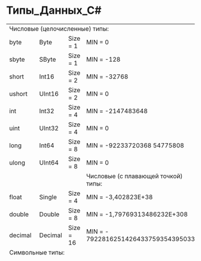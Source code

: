 <!DOCTYPE html>
<h1>Типы_Данных_С#</h1>

<table class="demoTable" style="height: 623px;">
<tbody>
<tr style="height: 17px;">
<td style="width: 672.438px; height: 17px;" colspan="5">Числовые (целочисленные) типы:</td>
</tr>
<tr style="height: 17px;">
<td style="width: 59.0375px; height: 17px;">byte</td>
<td style="width: 56.1375px; height: 17px;">Byte</td>
<td style="height: 17px; width: 29.0375px;">Size = 1</td>
<td style="width: 258.112px; height: 17px;">MIN = 0</td>
<td style="width: 258.112px; height: 17px;">MAX = 2555</td>
</tr>
<tr style="height: 17px;">
<td style="width: 59.0375px; height: 17px;">sbyte</td>
<td style="width: 56.1375px; height: 17px;">SByte</td>
<td style="height: 17px; width: 29.0375px;">Size = 1</td>
<td style="width: 258.112px; height: 17px;">MIN = -128</td>
<td style="width: 258.112px; height: 17px;">MAX = 127</td>
</tr>
<tr style="height: 17px;">
<td style="width: 59.0375px; height: 17px;">short</td>
<td style="width: 56.1375px; height: 17px;">Int16</td>
<td style="height: 17px; width: 29.0375px;">Size = 2</td>
<td style="width: 258.112px; height: 17px;">MIN = -32768</td>
<td style="width: 258.112px; height: 17px;">MAX = 32767</td>
</tr>
<tr style="height: 17px;">
<td style="width: 59.0375px; height: 17px;">ushort</td>
<td style="width: 56.1375px; height: 17px;">UInt16</td>
<td style="height: 17px; width: 29.0375px;">Size = 2</td>
<td style="width: 258.112px; height: 17px;">MIN = 0</td>
<td style="width: 258.112px; height: 17px;">MAX = 65535</td>
</tr>
<tr style="height: 17px;">
<td style="width: 59.0375px; height: 17px;">int</td>
<td style="width: 56.1375px; height: 17px;">Int32</td>
<td style="height: 17px; width: 29.0375px;">Size = 4</td>
<td style="width: 258.112px; height: 17px;">MIN = -2147483648</td>
<td style="width: 258.112px; height: 17px;">MAX = 2147483647</td>
</tr>
<tr style="height: 17px;">
<td style="width: 59.0375px; height: 17px;">uint</td>
<td style="width: 56.1375px; height: 17px;">UInt32</td>
<td style="height: 17px; width: 29.0375px;">Size = 4</td>
<td style="width: 258.112px; height: 17px;">MIN = 0</td>
<td style="width: 258.112px; height: 17px;">MAX = 4294967295</td>
</tr>
<tr style="height: 35px;">
<td style="width: 59.0375px; height: 35px;">long</td>
<td style="width: 56.1375px; height: 35px;">Int64</td>
<td style="height: 35px; width: 29.0375px;">Size = 8</td>
<td style="width: 258.112px; height: 35px;">MIN = -92233720368 54775808</td>
<td style="width: 258.112px; height: 35px;">MAX = 9223372036 854775807</td>
</tr>
<tr style="height: 35px;">
<td style="width: 59.0375px; height: 35px;">ulong</td>
<td style="width: 56.1375px; height: 35px;">UInt64</td>
<td style="height: 35px; width: 29.0375px;">Size = 8</td>
<td style="width: 258.112px; height: 35px;">MIN = 0</td>
<td style="width: 258.112px; height: 35px;">MAX = 1844674407 3709551615</td>
</tr>
<tr style="height: 35px;">
<td style="width: 59.0375px; height: 35px;"></td>
<td style="width: 56.1375px; height: 35px;"></td>
<td style="width: 29.0375px; height: 35px;"></td>
<td style="width: 258.112px; height: 35px;">Числовые (с плавающей точкой) типы:</td>
<td style="width: 258.112px; height: 35px;"></td>
</tr>
<tr style="height: 35px;">
<td style="width: 59.0375px; height: 35px;">float</td>
<td style="width: 56.1375px; height: 35px;">Single</td>
<td style="width: 29.0375px; height: 35px;">Size = 4</td>
<td style="width: 258.112px; height: 35px;">MIN = -3,402823E+38</td>
<td style="width: 258.112px; height: 35px;">MAX = 3,402823E+38</td>
</tr>
<tr style="height: 35px;">
<td style="width: 59.0375px; height: 35px;">double</td>
<td style="width: 56.1375px; height: 35px;">Double</td>
<td style="width: 29.0375px; height: 35px;">Size = 8</td>
<td style="width: 258.112px; height: 35px;">MIN = -1,79769313486232E+308</td>
<td style="width: 258.112px; height: 35px;">MAX = 1,79769313486232E+308</td>
</tr>
<tr style="height: 52px;">
<td style="width: 59.0375px; height: 52px;">decimal</td>
<td style="width: 56.1375px; height: 52px;">Decimal</td>
<td style="width: 29.0375px; height: 52px;">Size = 16</td>
<td style="width: 258.112px; height: 52px;">MIN = - 79228162514264337593543950335</td>
<td style="width: 258.112px; height: 52px;">MAX = 79228162514264337593543950335</td>
</tr>
<tr style="height: 17px;">
<td style="width: 672.438px; height: 17px;" colspan="5">Символьные типы:</td>
</tr>
<tr style="height: 35px;">
<td style="width: 59.0375px; height: 35px;">char</td>
<td style="width: 56.1375px; height: 35px;">Char</td>
<td style="width: 29.0375px; height: 35px;">Size = 2</td>
<td style="width: 258.112px; height: 35px;">MIN =</td>
<td style="width: 258.112px; height: 35px;">MAX = ?</td>
</tr>
<tr style="height: 52px;">
<td style="width: 59.0375px; height: 52px;">string</td>
<td style="width: 56.1375px; height: 52px;">String</td>
<td style="width: 29.0375px; height: 52px;">Size = N/A</td>
<td style="width: 258.112px; height: 52px;">MIN = N/A</td>
<td style="width: 258.112px; height: 52px;">MAX = N/A</td>
</tr>
<tr style="height: 17px;">
<td style="width: 672.438px; height: 17px;" colspan="5">Логический тип:</td>
</tr>
<tr style="height: 35px;">
<td style="width: 59.0375px; height: 35px;">bool</td>
<td style="width: 56.1375px; height: 35px;">Boolean</td>
<td style="width: 29.0375px; height: 35px;">Size = 1</td>
<td style="width: 258.112px; height: 35px;">MIN = False</td>
<td style="width: 258.112px; height: 35px;">MAX = True</td>
</tr>
<tr style="height: 17px;">
<td style="width: 672.438px; height: 17px;" colspan="5">Особые типы:</td>
</tr>
<tr style="height: 52px;">
<td style="width: 59.0375px; height: 52px;">object</td>
<td style="width: 56.1375px; height: 52px;">Object</td>
<td style="width: 29.0375px; height: 52px;">Size = N/A</td>
<td style="width: 258.112px; height: 52px;">MIN = N/A</td>
<td style="width: 258.112px; height: 52px;">MAX = N/A</td>
</tr>
<tr style="height: 52px;">
<td style="width: 59.0375px; height: 52px;">dynamic</td>
<td style="width: 56.1375px; height: 52px;">N/A</td>
<td style="width: 29.0375px; height: 52px;">Size = N/A</td>
<td style="width: 258.112px; height: 52px;">MIN = N/A</td>
<td style="width: 258.112px; height: 52px;">MAX = N/A</td>
</tr>
</tbody>
</table>
<p></p>